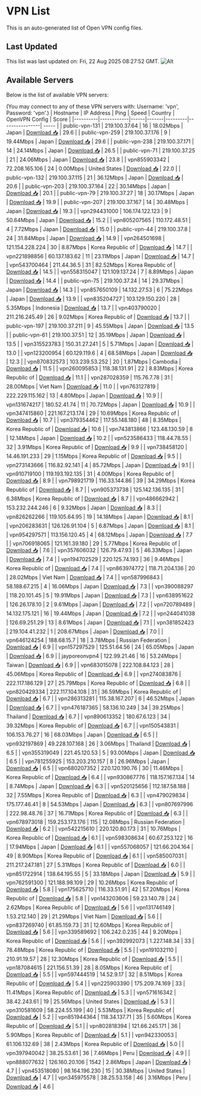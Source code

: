 # VPN List

This is an auto-generated list of Open VPN config files.

## Last Updated

This list was last updated on: Fri, 22 Aug 2025 08:27:52 GMT.
![Alt](https://repobeats.axiom.co/api/embed/186b98318ef1479477931607c1ad7d823f12451f.svg "Repobeats analytics image")

## Available Servers

Below is the list of available VPN servers:

(You may connect to any of these VPN servers with: Username: 'vpn', Password: 'vpn'.)
| Hostname | IP Address | Ping | Speed | Country | OpenVPN Config | Score |
|----------|------------|------|-------|---------|----------------| ----- |
| public-vpn-131 | 219.100.37.64 | 16 | 18.02Mbps | Japan | [Download 📥](./configs/server_0_JP.ovpn) | 29.6 |
| public-vpn-259 | 219.100.37.176 | 9 | 19.44Mbps | Japan | [Download 📥](./configs/server_1_JP.ovpn) | 29.6 |
| public-vpn-238 | 219.100.37.171 | 14 | 24.14Mbps | Japan | [Download 📥](./configs/server_2_JP.ovpn) | 26.5 |
| public-vpn-71 | 219.100.37.25 | 21 | 24.06Mbps | Japan | [Download 📥](./configs/server_3_JP.ovpn) | 23.8 |
| vpn855903342 | 72.208.165.106 | 24 | 0.00Mbps | United States | [Download 📥](./configs/server_4_US.ovpn) | 22.0 |
| public-vpn-132 | 219.100.37.115 | 21 | 36.12Mbps | Japan | [Download 📥](./configs/server_5_JP.ovpn) | 20.6 |
| public-vpn-203 | 219.100.37.164 | 22 | 30.14Mbps | Japan | [Download 📥](./configs/server_6_JP.ovpn) | 20.1 |
| public-vpn-79 | 219.100.37.27 | 18 | 30.17Mbps | Japan | [Download 📥](./configs/server_7_JP.ovpn) | 19.9 |
| public-vpn-207 | 219.100.37.167 | 14 | 30.48Mbps | Japan | [Download 📥](./configs/server_8_JP.ovpn) | 19.3 |
| vpn294431000 | 106.174.122.123 | 9 | 50.64Mbps | Japan | [Download 📥](./configs/server_9_JP.ovpn) | 15.2 |
| vpn805207565 | 110.172.48.51 | 4 | 7.72Mbps | Japan | [Download 📥](./configs/server_10_JP.ovpn) | 15.0 |
| public-vpn-44 | 219.100.37.8 | 24 | 31.84Mbps | Japan | [Download 📥](./configs/server_11_JP.ovpn) | 14.9 |
| vpn264501698 | 121.154.228.224 | 30 | 8.87Mbps | Korea Republic of | [Download 📥](./configs/server_12_KR.ovpn) | 14.7 |
| vpn221898856 | 60.137.183.62 | 11 | 23.11Mbps | Japan | [Download 📥](./configs/server_13_JP.ovpn) | 14.7 |
| vpn543700464 | 211.44.36.5 | 31 | 82.52Mbps | Korea Republic of | [Download 📥](./configs/server_14_KR.ovpn) | 14.5 |
| vpn558315047 | 121.109.137.24 | 7 | 8.89Mbps | Japan | [Download 📥](./configs/server_15_JP.ovpn) | 14.4 |
| public-vpn-75 | 219.100.37.24 | 14 | 29.37Mbps | Japan | [Download 📥](./configs/server_16_JP.ovpn) | 14.3 |
| vpn857650109 | 14.132.27.53 | 6 | 75.22Mbps | Japan | [Download 📥](./configs/server_17_JP.ovpn) | 13.9 |
| vpn835204727 | 103.129.150.220 | 28 | 5.35Mbps | Indonesia | [Download 📥](./configs/server_18_ID.ovpn) | 13.7 |
| vpn403790020 | 211.216.245.49 | 26 | 9.02Mbps | Korea Republic of | [Download 📥](./configs/server_19_KR.ovpn) | 13.7 |
| public-vpn-197 | 219.100.37.211 | 9 | 45.55Mbps | Japan | [Download 📥](./configs/server_20_JP.ovpn) | 13.5 |
| public-vpn-61 | 219.100.37.51 | 12 | 35.19Mbps | Japan | [Download 📥](./configs/server_21_JP.ovpn) | 13.5 |
| vpn315523783 | 150.31.27.241 | 5 | 5.71Mbps | Japan | [Download 📥](./configs/server_22_JP.ovpn) | 13.0 |
| vpn123200954 | 60.129.119.6 | 4 | 68.58Mbps | Japan | [Download 📥](./configs/server_23_JP.ovpn) | 12.3 |
| vpn870832573 | 103.239.53.252 | 20 | 1.87Mbps | Cambodia | [Download 📥](./configs/server_24_KH.ovpn) | 11.5 |
| vpn260095853 | 118.38.131.91 | 22 | 8.83Mbps | Korea Republic of | [Download 📥](./configs/server_25_KR.ovpn) | 11.1 |
| vpn287028359 | 115.76.7.78 | 31 | 28.00Mbps | Viet Nam | [Download 📥](./configs/server_26_VN.ovpn) | 11.0 |
| vpn763127819 | 222.229.115.162 | 13 | 4.80Mbps | Japan | [Download 📥](./configs/server_27_JP.ovpn) | 10.9 |
| vpn131674217 | 180.52.41.74 | 11 | 70.72Mbps | Japan | [Download 📥](./configs/server_28_JP.ovpn) | 10.9 |
| vpn347415860 | 221.167.213.174 | 29 | 10.69Mbps | Korea Republic of | [Download 📥](./configs/server_29_KR.ovpn) | 10.7 |
| vpn379354462 | 117.55.148.180 | 48 | 8.35Mbps | Korea Republic of | [Download 📥](./configs/server_30_KR.ovpn) | 10.6 |
| vpn743813866 | 123.48.130.59 | 8 | 12.14Mbps | Japan | [Download 📥](./configs/server_31_JP.ovpn) | 10.2 |
| vpn523586433 | 118.44.78.55 | 32 | 3.91Mbps | Korea Republic of | [Download 📥](./configs/server_32_KR.ovpn) | 9.9 |
| vpn738458120 | 14.46.191.233 | 29 | 1.15Mbps | Korea Republic of | [Download 📥](./configs/server_33_KR.ovpn) | 9.5 |
| vpn273143666 | 116.82.92.141 | 4 | 85.72Mbps | Japan | [Download 📥](./configs/server_34_JP.ovpn) | 9.1 |
| vpn910719100 | 119.193.192.135 | 31 | 4.00Mbps | Korea Republic of | [Download 📥](./configs/server_35_KR.ovpn) | 8.9 |
| vpn798921719 | 116.33.144.86 | 39 | 34.29Mbps | Korea Republic of | [Download 📥](./configs/server_36_KR.ovpn) | 8.7 |
| vpn905373738 | 125.142.136.135 | 31 | 6.38Mbps | Korea Republic of | [Download 📥](./configs/server_37_KR.ovpn) | 8.7 |
| vpn486662942 | 153.232.244.246 | 6 | 9.32Mbps | Japan | [Download 📥](./configs/server_38_JP.ovpn) | 8.3 |
| vpn826262266 | 119.105.64.95 | 19 | 14.18Mbps | Japan | [Download 📥](./configs/server_39_JP.ovpn) | 8.1 |
| vpn206283631 | 126.126.91.104 | 5 | 6.87Mbps | Japan | [Download 📥](./configs/server_40_JP.ovpn) | 8.1 |
| vpn954297571 | 113.156.120.45 | 4 | 68.12Mbps | Japan | [Download 📥](./configs/server_41_JP.ovpn) | 7.7 |
| vpn706918065 | 121.161.39.180 | 29 | 5.77Mbps | Korea Republic of | [Download 📥](./configs/server_42_KR.ovpn) | 7.6 |
| vpn357606032 | 126.79.47.93 | 5 | 46.33Mbps | Japan | [Download 📥](./configs/server_43_JP.ovpn) | 7.4 |
| vpn194702529 | 220.125.74.193 | 36 | 9.46Mbps | Korea Republic of | [Download 📥](./configs/server_44_KR.ovpn) | 7.4 |
| vpn863974772 | 118.71.204.136 | 20 | 28.02Mbps | Viet Nam | [Download 📥](./configs/server_45_VN.ovpn) | 7.4 |
| vpn587996843 | 58.188.67.215 | 4 | 16.06Mbps | Japan | [Download 📥](./configs/server_46_JP.ovpn) | 7.3 |
| vpn390088297 | 118.20.101.45 | 5 | 19.91Mbps | Japan | [Download 📥](./configs/server_47_JP.ovpn) | 7.3 |
| vpn638951622 | 126.26.178.10 | 2 | 9.61Mbps | Japan | [Download 📥](./configs/server_48_JP.ovpn) | 7.2 |
| vpn720789489 | 14.132.175.121 | 16 | 19.44Mbps | Japan | [Download 📥](./configs/server_49_JP.ovpn) | 7.2 |
| vpn244041038 | 126.69.251.29 | 13 | 8.61Mbps | Japan | [Download 📥](./configs/server_50_JP.ovpn) | 7.1 |
| vpn381852423 | 219.104.41.232 | 1 | 208.67Mbps | Japan | [Download 📥](./configs/server_51_JP.ovpn) | 7.0 |
| vpn646124254 | 188.68.15.7 | 18 | 3.78Mbps | Russian Federation | [Download 📥](./configs/server_52_RU.ovpn) | 6.9 |
| vpn157297529 | 125.51.64.56 | 24 | 65.05Mbps | Japan | [Download 📥](./configs/server_53_JP.ovpn) | 6.9 |
| jayporeonvpn4 | 122.99.21.46 | 16 | 53.24Mbps | Taiwan | [Download 📥](./configs/server_54_TW.ovpn) | 6.9 |
| vpn683015078 | 222.108.84.123 | 28 | 45.06Mbps | Korea Republic of | [Download 📥](./configs/server_55_KR.ovpn) | 6.9 |
| vpn274083876 | 222.117.186.129 | 27 | 25.79Mbps | Korea Republic of | [Download 📥](./configs/server_56_KR.ovpn) | 6.8 |
| vpn820429334 | 222.117.104.108 | 31 | 36.59Mbps | Korea Republic of | [Download 📥](./configs/server_57_KR.ovpn) | 6.7 |
| vpn286313281 | 115.38.167.207 | 6 | 46.52Mbps | Japan | [Download 📥](./configs/server_58_JP.ovpn) | 6.7 |
| vpn476187365 | 58.136.10.249 | 34 | 39.25Mbps | Thailand | [Download 📥](./configs/server_59_TH.ovpn) | 6.7 |
| vpn890613352 | 180.67.6.123 | 34 | 39.32Mbps | Korea Republic of | [Download 📥](./configs/server_60_KR.ovpn) | 6.7 |
| vpn150543831 | 106.153.76.27 | 16 | 68.03Mbps | Japan | [Download 📥](./configs/server_61_JP.ovpn) | 6.5 |
| vpn932197869 | 49.228.107.168 | 26 | 3.06Mbps | Thailand | [Download 📥](./configs/server_62_TH.ovpn) | 6.5 |
| vpn355319049 | 221.45.120.53 | 5 | 93.00Mbps | Japan | [Download 📥](./configs/server_63_JP.ovpn) | 6.5 |
| vpn781255925 | 153.203.210.157 | 8 | 26.96Mbps | Japan | [Download 📥](./configs/server_64_JP.ovpn) | 6.5 |
| vpn680207352 | 220.120.190.76 | 30 | 11.46Mbps | Korea Republic of | [Download 📥](./configs/server_65_KR.ovpn) | 6.4 |
| vpn930867776 | 118.157.167.134 | 14 | 8.74Mbps | Japan | [Download 📥](./configs/server_66_JP.ovpn) | 6.3 |
| vpn520125656 | 112.187.58.188 | 32 | 7.55Mbps | Korea Republic of | [Download 📥](./configs/server_67_KR.ovpn) | 6.3 |
| vpn479029834 | 175.177.46.41 | 8 | 54.53Mbps | Japan | [Download 📥](./configs/server_68_JP.ovpn) | 6.3 |
| vpn807697996 | 222.98.48.76 | 37 | 16.71Mbps | Korea Republic of | [Download 📥](./configs/server_69_KR.ovpn) | 6.3 |
| vpn678973018 | 159.253.173.176 | 115 | 12.08Mbps | Russian Federation | [Download 📥](./configs/server_70_RU.ovpn) | 6.2 |
| vpn542215610 | 220.120.80.173 | 31 | 10.76Mbps | Korea Republic of | [Download 📥](./configs/server_71_KR.ovpn) | 6.1 |
| vpn598308634 | 60.67.253.122 | 16 | 17.94Mbps | Japan | [Download 📥](./configs/server_72_JP.ovpn) | 6.1 |
| vpn557068057 | 121.66.204.164 | 49 | 8.90Mbps | Korea Republic of | [Download 📥](./configs/server_73_KR.ovpn) | 6.1 |
| vpn585007031 | 211.217.247.181 | 27 | 5.31Mbps | Korea Republic of | [Download 📥](./configs/server_74_KR.ovpn) | 6.0 |
| vpn851722914 | 138.64.195.55 | 5 | 33.18Mbps | Japan | [Download 📥](./configs/server_75_JP.ovpn) | 5.9 |
| vpn762591300 | 121.188.98.109 | 29 | 10.26Mbps | Korea Republic of | [Download 📥](./configs/server_76_KR.ovpn) | 5.8 |
| vpn175625710 | 116.33.51.91 | 42 | 57.20Mbps | Korea Republic of | [Download 📥](./configs/server_77_KR.ovpn) | 5.8 |
| vpn143203606 | 59.23.140.78 | 24 | 2.62Mbps | Korea Republic of | [Download 📥](./configs/server_78_KR.ovpn) | 5.6 |
| vpn131746149 | 1.53.212.140 | 29 | 21.29Mbps | Viet Nam | [Download 📥](./configs/server_79_VN.ovpn) | 5.6 |
| vpn837269740 | 61.85.159.73 | 31 | 12.60Mbps | Korea Republic of | [Download 📥](./configs/server_80_KR.ovpn) | 5.6 |
| vpn339589692 | 106.242.0.235 | 44 | 9.20Mbps | Korea Republic of | [Download 📥](./configs/server_81_KR.ovpn) | 5.6 |
| vpn392992073 | 1.227.148.34 | 33 | 78.48Mbps | Korea Republic of | [Download 📥](./configs/server_82_KR.ovpn) | 5.5 |
| vpn191032110 | 210.91.19.57 | 28 | 12.30Mbps | Korea Republic of | [Download 📥](./configs/server_83_KR.ovpn) | 5.5 |
| vpn187084615 | 221.156.51.39 | 28 | 8.05Mbps | Korea Republic of | [Download 📥](./configs/server_84_KR.ovpn) | 5.5 |
| vpn597444519 | 14.52.9.17 | 32 | 8.51Mbps | Korea Republic of | [Download 📥](./configs/server_85_KR.ovpn) | 5.4 |
| vpn225903390 | 175.209.74.169 | 33 | 11.41Mbps | Korea Republic of | [Download 📥](./configs/server_86_KR.ovpn) | 5.3 |
| vpn571616342 | 38.42.243.61 | 19 | 25.56Mbps | United States | [Download 📥](./configs/server_87_US.ovpn) | 5.3 |
| vpn310581609 | 58.224.55.199 | 40 | 5.53Mbps | Korea Republic of | [Download 📥](./configs/server_88_KR.ovpn) | 5.2 |
| vpn851944364 | 118.34.137.71 | 35 | 5.60Mbps | Korea Republic of | [Download 📥](./configs/server_89_KR.ovpn) | 5.1 |
| vpn802818394 | 121.66.245.171 | 36 | 5.90Mbps | Korea Republic of | [Download 📥](./configs/server_90_KR.ovpn) | 5.1 |
| vpn942330053 | 61.106.132.69 | 38 | 2.43Mbps | Korea Republic of | [Download 📥](./configs/server_91_KR.ovpn) | 5.0 |
| vpn397940042 | 38.25.53.61 | 36 | 7.46Mbps | Peru | [Download 📥](./configs/server_92_PE.ovpn) | 4.9 |
| vpn888077632 | 126.160.20.106 | 1542 | 2.86Mbps | Japan | [Download 📥](./configs/server_93_JP.ovpn) | 4.7 |
| vpn453518080 | 98.164.196.230 | 15 | 30.38Mbps | United States | [Download 📥](./configs/server_94_US.ovpn) | 4.7 |
| vpn345975578 | 38.25.53.158 | 46 | 3.16Mbps | Peru | [Download 📥](./configs/server_95_PE.ovpn) | 4.6 |
